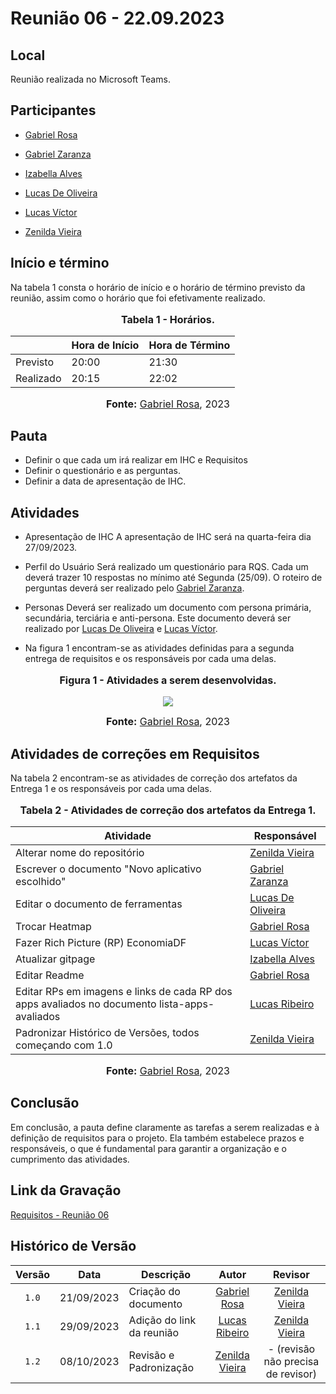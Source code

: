 # Reunião 06 - 22.09.2023

## Local

Reunião realizada no Microsoft Teams.

## Participantes

* [Gabriel Rosa](https://github.com/gabrielrosa09)
* [Gabriel Zaranza](https://github.com/GZaranza)
* [Izabella Alves](https://github.com/izabellaalves)
* [Lucas De Oliveira](https://github.com/LucasOliveiraDiasMarquesFerreira)

* [Lucas Víctor](https://github.com/Lucas13032003)
* [Zenilda Vieira](https://github.com/zenildavieira)
  
## Início e término

Na tabela 1 consta o horário de início e o horário de término previsto da reunião, assim como o horário que foi efetivamente realizado.

<div align="center">
<font size="3"><p style="text-align: center"><b>Tabela 1 - Horários.</b></p></font>

<table>
  <thead>
    <tr>
      <th></th>
      <th>Hora de Início</th>
      <th>Hora de Término</th>
    </tr>
  </thead>
  <tbody>
    <tr>
      <td>Previsto</td>
      <td>20:00</td>
      <td>21:30</td>
    </tr>
    <tr>
      <td>Realizado</td>
      <td>20:15</td>
      <td>22:02</td>
    </tr>
  </tbody>
</table>

<font size="3"><p style="text-align: center"><b>Fonte:</b> <a href="https://github.com/gabrielrosa09">Gabriel Rosa</a>, 2023</p></font>
</div>

## Pauta

* Definir o que cada um irá realizar em IHC e Requisitos
* Definir o questionário e as perguntas.
* Definir a data de apresentação de IHC.

## Atividades

* Apresentação de IHC
A apresentação de IHC será na quarta-feira dia 27/09/2023.

* Perfil do Usuário
Será realizado um questionário para RQS. Cada um deverá trazer 10 respostas no mínimo até Segunda (25/09). O roteiro de perguntas deverá ser realizado pelo [Gabriel Zaranza](https://github.com/GZaranza).

* Personas
Deverá ser realizado um documento com persona primária, secundária, terciária e anti-persona. Este documento deverá ser realizado por [Lucas De Oliveira](https://github.com/LucasOliveiraDiasMarquesFerreira) e [Lucas Víctor](https://github.com/Lucas13032003).

* Na figura 1 encontram-se as atividades definidas para a segunda entrega de requisitos e os responsáveis por cada uma delas.

<div align="center">
<font size="3"><p style="text-align: center"><b>Figura 1 - Atividades a serem desenvolvidas.</b></p></font>

<img src="https://github.com/Requisitos-de-Software/2023.2-Economia-DF/blob/main/docs/imagens/atas/atribuicoes_ihc_req.png?raw=true">

<font size="3"><p style="text-align: center"><b>Fonte:</b> <a href="https://github.com/gabrielrosa09">Gabriel Rosa</a>, 2023</p></font>
</div>

## Atividades de correções em Requisitos

Na tabela 2 encontram-se as atividades de correção dos artefatos da Entrega 1 e os responsáveis por cada uma delas.

<div align="center">
<font size="3"><p style="text-align: center"><b>Tabela 2 - Atividades de correção dos artefatos da Entrega 1.</b></p></font>

<table>
  <thead>
    <tr>
      <th>Atividade</th>
      <th>Responsável</th>
    </tr>
  </thead>
  <tbody>
    <tr>
      <td>Alterar nome do repositório</td>
      <td><a href="https://github.com/zenildavieira">Zenilda Vieira</a></td>
    </tr>
    <tr>
      <td>Escrever o documento "Novo aplicativo escolhido"</td>
      <td><a href="https://github.com/GZaranza">Gabriel Zaranza</a></td>
    </tr>
    <tr>
      <td>Editar o documento de ferramentas</td>
      <td><a href="https://github.com/LucasOliveiraDiasMarquesFerreira">Lucas De Oliveira</a></td>
    </tr>
    <tr>
      <td>Trocar Heatmap</td>
      <td><a href="https://github.com/gabrielrosa09">Gabriel Rosa</a></td>
    </tr>
    <tr>
      <td>Fazer Rich Picture (RP) EconomiaDF</td>
      <td><a href="https://github.com/Lucas13032003">Lucas Víctor</a></td>
    </tr>
    <tr>
      <td>Atualizar gitpage</td>
      <td><a href="https://github.com/izabellaalves">Izabella Alves</a></td>
    </tr>
    <tr>
      <td>Editar Readme</td>
      <td><a href="https://github.com/gabrielrosa09">Gabriel Rosa</a></td>
    </tr>
    <tr>
      <td>Editar RPs em imagens e links de cada RP dos apps avaliados no documento lista-apps-avaliados</td>
      <td><a href="https://github.com/lucassouzs">Lucas Ribeiro</a></td>
    </tr>
    <tr>
      <td>Padronizar Histórico de Versões, todos começando com 1.0</td>
      <td><a href="https://github.com/zenildavieira">Zenilda Vieira</a></td>
    </tr>
  </tbody>
</table>

<font size="3"><p style="text-align: center"><b>Fonte:</b> <a href="https://github.com/gabrielrosa09">Gabriel Rosa</a>, 2023</p></font>
</div>

## Conclusão

Em conclusão, a pauta define claramente as tarefas a serem realizadas e à definição de requisitos para o projeto. Ela também estabelece prazos e responsáveis, o que é fundamental para garantir a organização e o cumprimento das atividades.

## Link da Gravação

[Requisitos - Reunião 06](https://youtu.be/4LBz7hHEZL8)

## Histórico de Versão

| Versão | Data       | Descrição                 |                           Autor                            |                          Revisor                           |
| :----: | ---------- | ------------------------- | :--------------------------------------------------------: | :--------------------------------------------------------: |
| `1.0`  | 21/09/2023 | Criação do documento      | [Gabriel Rosa](https://github.com/gabrielrosa09)  | [Zenilda Vieira](https://github.com/zenildavieira) |
| `1.1`  | 29/09/2023 | Adição do link da reunião |  [Lucas Ribeiro](https://github.com/lucassouzs)   | [Zenilda Vieira](https://github.com/zenildavieira) |
| `1.2`  | 08/10/2023 | Revisão e Padronização    | [Zenilda Vieira](https://github.com/zenildavieira) |     - (revisão não precisa de revisor)           |
